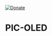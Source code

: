 [![Donate](https://img.shields.io/badge/Donate-PayPal-green.svg)](https://www.paypal.me/embeddedlab)
# PIC-OLED
